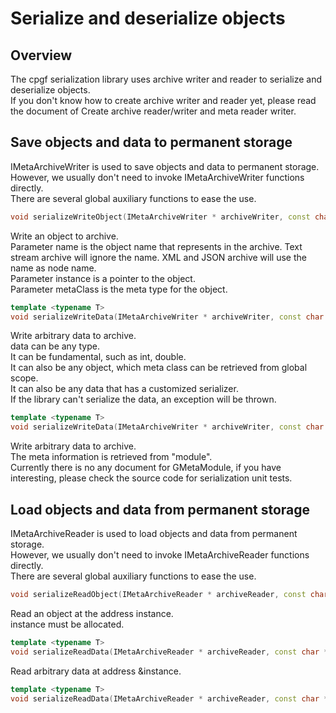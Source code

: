 # Serialize and deserialize objects

## Overview

The cpgf serialization library uses archive writer and reader to serialize and deserialize objects.  
If you don't know how to create archive writer and reader yet, please read the document of Create archive reader/writer and meta reader writer.

## Save objects and data to permanent storage

IMetaArchiveWriter is used to save objects and data to permanent storage.  
However, we usually don't need to invoke IMetaArchiveWriter functions directly.  
There are several global auxiliary functions to ease the use.
```c++
void serializeWriteObject(IMetaArchiveWriter * archiveWriter, const char * name, void * instance, IMetaClass * metaClass);
```
Write an object to archive.  
Parameter name is the object name that represents in the archive. Text stream archive will ignore the name. XML and JSON archive will use the name as node name.  
Parameter instance is a pointer to the object.  
Parameter metaClass is the meta type for the object.
```c++
template <typename T>
void serializeWriteData(IMetaArchiveWriter * archiveWriter, const char * name, const T & data);
```
Write arbitrary data to archive.  
data can be any type.  
It can be fundamental, such as int, double.  
It can also be any object, which meta class can be retrieved from global scope.  
It can also be any data that has a customized serializer.  
If the library can't serialize the data, an exception will be thrown.
```c++
template <typename T>
void serializeWriteData(IMetaArchiveWriter * archiveWriter, const char * name, const T & data, const GMetaModule * module);
```
Write arbitrary data to archive.  
The meta information is retrieved from "module".  
Currently there is no any document for GMetaModule, if you have interesting, please check the source code for serialization unit tests.

## Load objects and data from permanent storage

IMetaArchiveReader is used to load objects and data from permanent storage.  
However, we usually don't need to invoke IMetaArchiveReader functions directly.  
There are several global auxiliary functions to ease the use.
```c++
void serializeReadObject(IMetaArchiveReader * archiveReader, const char * name, void * instance, IMetaClass * metaClass);
```
Read an object at the address instance.  
instance must be allocated.
```c++
template <typename T>
void serializeReadData(IMetaArchiveReader * archiveReader, const char * name, T & instance);
```
Read arbitrary data at address &instance.
```c++
template <typename T>
void serializeReadData(IMetaArchiveReader * archiveReader, const char * name, T & instance, const GMetaModule * module);
```
